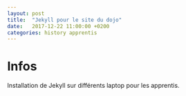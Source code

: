 ```yaml
---
layout: post
title:  "Jekyll pour le site du dojo"
date:   2017-12-22 11:00:00 +0200
categories: history apprentis
---
```


# Infos
Installation de Jekyll sur différents laptop pour les apprentis.

